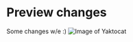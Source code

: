 # Preview changes
Some changes w/e :)
![Image of Yaktocat](https://octodex.github.com/images/yaktocat.png)

